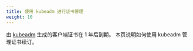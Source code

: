 ```yaml
---
title: 使用 kubeadm 进行证书管理
weight: 10
---
```


由 [kubeadm](/docs/reference/setup-tools/kubeadm/) 生成的客户端证书在 1 年后到期。
本页说明如何使用 kubeadm 管理证书续订。
